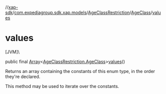 //[xap-sdk](../../../../index.md)/[com.expediagroup.sdk.xap.models](../../index.md)/[AgeClassRestriction](../index.md)/[AgeClass](index.md)/[values](values.md)

# values

[JVM]\

public final [Array](https://kotlinlang.org/api/latest/jvm/stdlib/kotlin/-array/index.html)&lt;[AgeClassRestriction.AgeClass](index.md)&gt;[values](values.md)()

Returns an array containing the constants of this enum type, in the order they're declared.

This method may be used to iterate over the constants.
